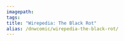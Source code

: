 ```yaml
---
imagepath:
tags:
title: "Wirepedia: The Black Rot"
alias: /dnwcomic/wirepedia-the-black-rot/
---
```


